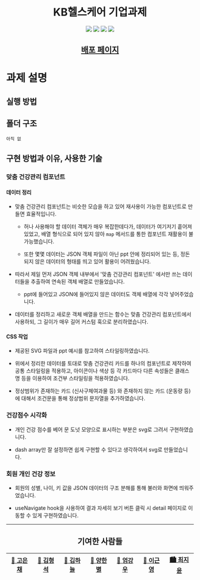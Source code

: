 <h1 align="center"> KB헬스케어 기업과제 </h1>
<p align="center">
  <img src="https://img.shields.io/badge/-Typescript-3178C6?style=flat-square&logo=TypeScript&logoColor=white"> <img src="https://img.shields.io/badge/-React-61DAFB?style=flat-square&logo=React&logoColor=white"> <img src="https://img.shields.io/badge/-Sass-CC6699?style=flat-square&logo=Sass&logoColor=white"> <img src="https://img.shields.io/badge/-React%20Query-FF4154?style=flat-square&logo=React%20Query&logoColor=white">
</p>

<h2 align="center"><a href="/">배포 페이지</a></h2>

# 과제 설명

## 실행 방법

## 폴더 구조

```
아직 없
```

## 구현 방법과 이유, 사용한 기술

### 맞춤 건강관리 컴포넌트

#### 데이터 정리

- 맞춤 건강관리 컴포넌트는 비슷한 모습을 하고 있어 재사용이 가능한 컴포넌트로 만들면 효율적입니다.

  - 허나 사용해야 할 데이터 객체가 매우 복잡한데다가, 데이터가 여기저기 흩어져 있었고, 배열 형식으로 되어 있지 않아 `map` 메서드를 통한 컴포넌트 재활용이 불가능했습니다.

  - 또한 몇몇 데이터는 JSON 객체 파일이 아닌 ppt 안에 정리되어 있는 등, 정돈되지 않은 데이터의 형태를 띄고 있어 활용이 어려웠습니다.

- 따라서 제일 먼저 JSON 객체 내부에서 '맞춤 건강관리 컴포넌트' 에서만 쓰는 데이터들을 추출하여 연속된 객체 배열로 만들었습니다.

  - ppt에 들어있고 JSON에 들어있지 않은 데이터도 객체 배열에 각각 넣어주었습니다.

- 데이터를 정리하고 새로운 객체 배열을 만드는 함수는 맞춤 건강관리 컴포넌트에서 사용하되, 그 길이가 매우 길어 커스텀 훅으로 분리하였습니다.

#### CSS 작업

- 제공된 SVG 파일과 ppt 예시를 참고하여 스타일링하였습니다.

- 위에서 정리한 데이터를 토대로 맞춤 건강관리 카드를 하나의 컴포넌트로 제작하여 공통 스타일링을 적용하고, 아이콘이나 색상 등 각 카드마다 다른 속성들은 클래스명 등을 이용하여 조건부 스타일링을 적용하였습니다.

- 정상범위가 존재하는 카드 (신사구체여과물 등) 와 존재하지 않는 카드 (운동량 등) 에 대해서 조건문을 통해 정상범위 문자열을 추가하였습니다.

### 건강점수 시각화

- 개인 건강 점수를 베어 문 도넛 모양으로 표시하는 부분은 svg로 그려서 구현하였습니다.

- dash array만 잘 설정하면 쉽게 구현할 수 있다고 생각하여서 svg로 만들었습니다. 

### 회원 개인 건강 정보 

- 회원의 성별, 나이, 키 값을 JSON 데이터의 구조 분해를 통해 불러와 화면에 띄워주었습니다.

- useNavigate hook을 사용하여 결과 자세히 보기 버튼 클릭 시 detail 페이지로 이동할 수 있게 구현하였습니다. 

<hr />

<h2 align="center">기여한 사람들</h2>
<p align="center">
<table align="center">
  <thead>
    <tr>
      <th><a href="https://github.com/kec0130">🌅 고은채</a></th>
      <th><a href="https://github.com/HyeongSeoku">🌇 김형석</a></th>
      <th><a href="https://github.com/lazy-sky">🌃 김하늘</a></th>
      <th><a href="https://github.com/han-byul-yang">🎇 양한별</a></th>
      <th><a href="https://github.com/yhnb3">🌠 엄강우</a></th>
      <th><a href="https://github.com/Keunyeong">🌉 이근영</a></th>
      <th><a href="https://github.com/chichoon">🏙 최지윤</a></th>
    </tr>
  </thead>
</table>
</p>
